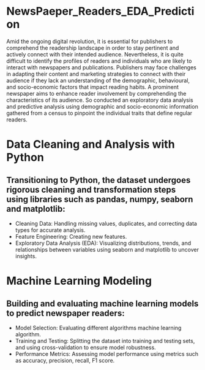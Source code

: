 # NewsPaeper_Readers_EDA_Prediction
Amid the ongoing digital revolution, it is essential for publishers to comprehend the readership landscape in order to stay pertinent and actively connect with their intended audience.
Nevertheless, it is quite difficult to identify the profiles of readers and individuals who are likely to interact with newspapers and publications.
Publishers may face challenges in adapting their content and marketing strategies to connect with their audience if they lack an understanding of the demographic, behavioural, and socio-economic factors that impact reading habits.
A prominent newspaper aims to enhance reader involvement by comprehending the characteristics of its audience. So conducted an exploratory data analysis and predictive analysis using demographic and socio-economic information gathered from a census to pinpoint the individual traits that define regular readers.

# Data Cleaning and Analysis with Python
## Transitioning to Python, the dataset undergoes rigorous cleaning and transformation steps using libraries such as pandas, numpy, seaborn and matplotlib:
* Cleaning Data: Handling missing values, duplicates, and correcting data types for accurate analysis.
* Feature Engineering: Creating new features.
* Exploratory Data Analysis (EDA): Visualizing distributions, trends, and relationships between variables using seaborn and matplotlib to uncover insights.

# Machine Learning Modeling
## Building and evaluating machine learning models to predict newspaper readers:
* Model Selection: Evaluating different algorithms machine learning algorithm.
* Training and Testing: Splitting the dataset into training and testing sets, and using cross-validation to ensure model robustness.
* Performance Metrics: Assessing model performance using metrics such as accuracy, precision, recall, F1 score.

